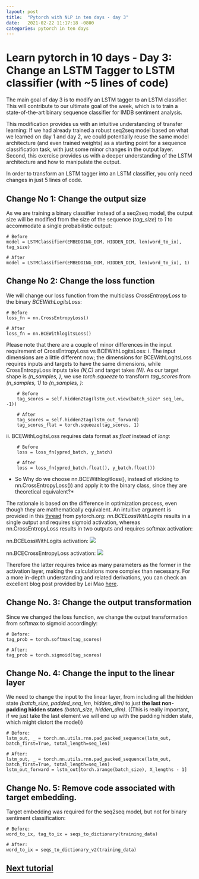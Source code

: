 ```yaml
---
layout: post
title:  "Pytorch with NLP in ten days - day 3"
date:   2021-02-22 11:17:18 -0800
categories: pytorch in ten days
---
```

# Learn pytorch in 10 days - Day 3: Change an LSTM Tagger to LSTM classifier (with ~5 lines of code)

The main goal of day 3 is to modify an LSTM tagger to an LSTM classifier. This will contribute 
to our ultimate goal of the week, which is to train a state-of-the-art binary sequence classifier for IMDB sentiment analysis.
  
This modification provides us with an intuitive understanding of transfer learning: If we had already trained a robust 
seq2seq model based on what we learned on day 1 and day 2, we could potentially reuse the same model architecture (and even trained weights) as a starting point for a sequence 
classification task, with just some minor changes in the output layer. Second, this exercise provides us with a deeper understanding of the LSTM architecture and how to manipulate the output.
 
In order to transform an LSTM tagger into an LSTM classifier, you only need changes in just 5 lines of code. 

## Change No 1:  Change the output size 
As we are training a binary classifier instead of a seq2seq model, the output size will be modified from the size of the sequence (*tag_size*) 
to *1* to accommodate a single probabilistic output:

    # Before
    model = LSTMClassifier(EMBEDDING_DIM, HIDDEN_DIM, len(word_to_ix), tag_size) 
   
    # After 
    model = LSTMClassifier(EMBEDDING_DIM, HIDDEN_DIM, len(word_to_ix), 1) 
   
## Change No 2: Change the loss function 
We will change our loss function from the multiclass *CrossEntropyLoss* to the binary *BCEWithLogitsLoss*:
    
    # Before 
    loss_fn = nn.CrossEntropyLoss()
        
    # After
    loss_fn = nn.BCEWithlogitsLoss()
    
Please note that there are a couple of minor differences in the input requirement of CrossEntropyLoss vs BCEWithLogitsLoss: 
i. The input dimensions are a little different now; the dimensions for BCEWithLogitsLoss requires inputs and targets 
       to have the same dimensions, while CrossEntropyLoss inputs take *(N,C)* and target takes *(N)*. 
       As our target shape is *(n_samples, )*, we use *torch.squeeze* to transform *tag_scores* from *(n_samples, 1)* to 
       *(n_samples, )*: 
        
        # Before  
        tag_scores = self.hidden2tag(lstm_out.view(batch_size* seq_len, -1))

        # After 
        tag_scores = self.hidden2tag(lstm_out_forward)
        tag_scores_flat = torch.squeeze(tag_scores, 1)

ii. BCEWithLogitsLoss requires data format as *float* instead of *long*: 

        # Before 
        loss = loss_fn(ypred_batch, y_batch)
        
        # After 
        loss = loss_fn(ypred_batch.float(), y_batch.float())

* So Why do we choose nn.BCEWithlogitloss(), instead of sticking to nn.CrossEntropyLoss()) and apply it to the binary class, since 
they are theoretical equivalent?*

The rationale is based on the difference in optimization process, even though they are mathematically equivalent. An intuitive 
argument is provided in this [thread](https://discuss.pytorch.org/t/cross-entropy-and-bce/34254) from pytorch.org: *nn.BCELossWithLogits* 
results in a single output and requires sigmoid activation, whereas nn.CrossEntropyLoss results in two outputs and requires softmax activation: 

nn.BCELossWithLogits activation:  <img src="https://render.githubusercontent.com/render/math?math=$\frac{1}{1%2Be^{-b0}}$">

nn.BCECrossEntropyLoss activation: <img src="https://render.githubusercontent.com/render/math?math=$\frac{e^{-b0}}{e^{-b0}%2Be^{-b1}}$"> 

Therefore the latter requires twice as many parameters as the former in the activation layer, making the calculations more complex than necessary. 
For a more in-depth understanding and related derivations, you can check an excellent blog post provided by Lei Mao [here](https://leimao.github.io/blog/Conventional-Classification-Loss-Functions/).  

## Change No. 3: Change the output transformation 
Since we changed the loss function, we change the output transformation from softmax to sigmoid accordingly:

    # Before: 
    tag_prob = torch.softmax(tag_scores) 
    
    # After: 
    tag_prob = torch.sigmoid(tag_scores)
    
## Change No. 4: Change the input to the linear layer

We need to change the input to the linear layer, from including all the hidden state *(batch_size, padded_seq_len, hidden_dim)* 
to just **the last non-padding hidden states** *(batch_size, hidden_dim)*. ((This is really important, if we just take the last 
element we will end up with the padding hidden state, which might distort the model)) 
         
    # Before: 
    lstm_out, _ = torch.nn.utils.rnn.pad_packed_sequence(lstm_out, batch_first=True, total_length=seq_len)

    # After: 
    lstm_out, _ = torch.nn.utils.rnn.pad_packed_sequence(lstm_out, batch_first=True, total_length=seq_len)
    lstm_out_forward = lstm_out[torch.arange(batch_size), X_lengths - 1]


## Change No. 5: Remove code associated with target embedding. 
Target embedding was required for the seq2seq model, but not for binary sentiment classification: 

    # Before: 
    word_to_ix, tag_to_ix = seqs_to_dictionary(training_data)

    # After: 
    word_to_ix = seqs_to_dictionary_v2(training_data)
     
## [Next tutorial](https://github.com/rantsandruse/pytorch_lstm_04imdb) 

       
